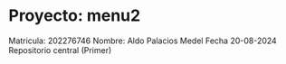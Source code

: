 # Proyecto: menu2
Matricula: 202276746
Nombre: Aldo Palacios Medel
Fecha 20-08-2024
Repositorio central (Primer)

